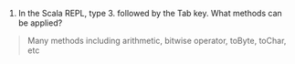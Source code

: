 1. In the Scala REPL, type 3. followed by the Tab key. What methods can be applied?

> Many methods including arithmetic, bitwise operator, toByte, toChar, etc
